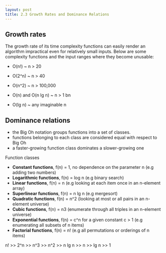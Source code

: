 ```yaml
---
layout: post
title: 2.3 Growth Rates and Dominance Relations
---
```


## Growth rates

The growth rate of its time complexity functions can easily render an algorithm impractical even for relatively small inputs. Below are some complexity functions and the input ranges where they become unusable:

* O(n!) ~ n > 20

* O(2^n) ~ n > 40

* O(n^2) ~ n > 100,000

* O(n) and O(n lg n) ~ n > 1 bn

* O(lg n) ~ any imaginable n

## Dominance relations

* the Big Oh notation groups functions into a set of classes.
* functions belonging to each class are considered equal with respect to Big Oh
* a faster-growing function class dominates a slower-growing one

Function classes

* **Constant functions**, f(n) = 1, no dependence on the parameter n (e.g adding two numbers)
* **Logarithmic functions**, f(n) = log n (e.g binary search)
* **Linear functions**, f(n) = n (e.g looking at each item once in an n-element array)
* **Superlinear functions**, f(n) = n lg n (e.g mergesort)
* **Quadratic functions**, f(n) = n^2 (looking at most or all pairs in an n-element universe)
* **Cubic functions**, f(n) = n3 (enumerate through all triples in an n-element universe)
* **Exponential functions**, f(n) = c^n for a given constant c > 1 (e.g  enumerating all subsets of n items)
* **Factorial functions**, f(n) = n! (e.g all permutations or orderings of n items)

n! >> 2^n >> n^3 >> n^2 >> n lg n >> n >> lg n >> 1